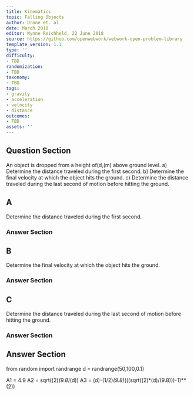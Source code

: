 ```yaml
---
title: Kinematics
topic: Falling Objects
author: Urone et. al
date: March 2018
editor: Wynne Reichheld, 22 June 2018
source: https://github.com/openwebwork/webwork-open-problem-library
template_version: 1.1
type: ''
difficulty:
- TBD
randomization:
- TBD
taxonomy:
- TBD
tags:
- gravity
- acceleration
- velocity
- distance
outcomes:
- TBD
assets: ''
---
```


## Question Section 

An object is dropped from a height of(d,(m) above ground level.
a) Determine the distance traveled during the first second.
b) Determine the final velocity at which the object hits the ground.
c) Determine the distance traveled during the last second of motion before hitting the ground.

## A
Determine the distance traveled during the first second.
### Answer Section
## B
Determine the final velocity at which the object hits the ground.
### Answer Section
## C
Determine the distance traveled during the last second of motion before hitting the ground.
### Answer Section


## Answer Section

from random import randrange
d = randrange(50,100,0.1)

A1 = 4.9
A2 = sqrt((2)*(9.8)*(d))
A3 = (d)-(1/2)*(9.8)*(((sqrt((2)*(d)/(9.8)))-1)**(2))